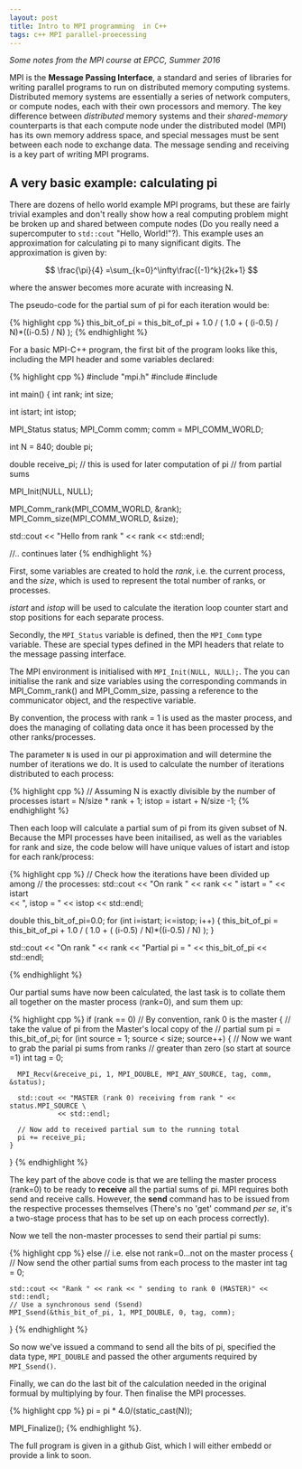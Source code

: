 ```yaml
---
layout: post
title: Intro to MPI programming  in C++
tags: c++ MPI parallel-proecessing
---
```


*Some notes from the MPI course at EPCC, Summer 2016*

MPI is the **Message Passing Interface**, a standard and series of libraries for writing parallel programs to run on distributed memory computing systems. Distributed memory systems are essentially a series of network computers, or compute nodes, each with their own processors and memory. The key difference between *distributed* memory systems and their *shared-memory* counterparts is that each compute node under the distributed model (MPI) has its own memory address space, and special messages must be sent between each node to exchange data. The message sending and receiving is a key part of writing MPI programs.

## A very basic example: calculating pi

There are dozens of hello world example MPI programs, but these are fairly trivial examples and don't really show how a real computing problem might be broken up and shared between compute nodes (Do you really need a supercomputer to `std::cout` "Hello, World!"?). This example uses an approximation for calculating pi to many significant digits. The approximation is given by:

$$
\frac{\pi}{4} =\sum_{k=0}^\infty\frac{(-1)^k}{2k+1}
$$

where the answer becomes more acurate with increasing N.

The pseudo-code for the partial sum of pi for each iteration would be:

{% highlight cpp %}
this_bit_of_pi = this_bit_of_pi + 1.0 / ( 1.0 + ( (i-0.5) / N)*((i-0.5) / N) );
{% endhighlight %}

For a basic MPI-C++ program, the first bit of the program looks like this, including the MPI header and some variables declared:

{% highlight cpp %}
#include "mpi.h"
#include <iostream>
#include <cmath>

int main()
{
  int rank;
  int size;

  int istart;
  int istop;


  MPI_Status status;
  MPI_Comm comm;
  comm = MPI_COMM_WORLD;

  int N = 840;
  double pi;

  double receive_pi;
  // this is used for later computation of pi
  // from partial sums

  MPI_Init(NULL, NULL);

  MPI_Comm_rank(MPI_COMM_WORLD, &rank);
  MPI_Comm_size(MPI_COMM_WORLD, &size);

  std::cout << "Hello from rank " << rank << std::endl;

  //.. continues later
{% endhighlight %}

First, some variables are created to hold the *rank*, i.e. the current process, and the *size*, which is used to represent the total number of ranks, or processes.

*istart* and *istop* will be used to calculate the iteration loop counter start and stop positions for each separate process.

Secondly, the `MPI_Status` variable is defined, then the `MPI_Comm` type variable. These are special types defined in the MPI headers that relate to the message passing interface.

The MPI environment is initialised with `MPI_Init(NULL, NULL);`. The you can initialise the rank and size variables using the corresponding commands in MPI_Comm_rank() and MPI_Comm_size, passing a reference to the communicator object, and the respective variable.

By convention, the process with rank = 1 is used as the master process, and does the managing of collating data once it has been processed by the other ranks/processes.

The parameter `N` is used in our pi approximation and will determine the number of iterations we do. It is used to calculate the number of iterations distributed to each process:

{% highlight cpp %}
  // Assuming N is exactly divisible by the number of processes
  istart = N/size * rank + 1;
  istop = istart + N/size -1;
{% endhighlight %}

Then each loop will calculate a partial sum of pi from its given subset of N.
Because the MPI processes have been initailised, as well as the variables for rank and size, the code below will have unique values of istart and istop for each rank/process:

{% highlight cpp %}
  // Check how the iterations have been divided up among 
  // the processes:
  std::cout << "On rank " << rank << " istart = " << istart \
            << ", istop = " << istop << std::endl;

  double this_bit_of_pi=0.0;
  for (int i=istart; i<=istop; i++)
  {
    this_bit_of_pi = this_bit_of_pi + 1.0 / ( 1.0 + ( (i-0.5) / N)*((i-0.5) / N) );
  }

  std::cout << "On rank " << rank << "Partial pi = " << this_bit_of_pi << std::endl;

{% endhighlight %}

Our partial sums have now been calculated, the last task is to collate them all together on the master process (rank=0), and sum them up:

{% highlight cpp %}
  if (rank == 0) // By convention, rank 0 is the master
  {
    // take the value of pi from the Master's local copy of the 
    // partial sum
    pi = this_bit_of_pi;
    for (int source = 1; source < size; source++)
    {
      // Now we want to grab the parial pi sums from ranks
      // greater than zero (so start at source =1)
      int tag = 0;

      MPI_Recv(&receive_pi, 1, MPI_DOUBLE, MPI_ANY_SOURCE, tag, comm, &status);

      std::cout << "MASTER (rank 0) receiving from rank " << status.MPI_SOURCE \
                << std::endl;

      // Now add to received partial sum to the running total
      pi += receive_pi;
    }
  }
{% endhighlight %}

The key part of the above code is that we are telling the master process (rank=0) to be ready to **receive** all the partial sums of pi. MPI requires both send and receive calls. However, the **send** command has to be issued from the respective processes themselves (There's no 'get' command *per se*, it's a two-stage process that has to be set up on each process correctly).

Now we tell the non-master processes to send their partial pi sums:

{% highlight cpp %}
  else // i.e. else not rank=0...not on the master process
  {
    // Now send the other partial sums from each process to the master
    int tag = 0;

    std::cout << "Rank " << rank << " sending to rank 0 (MASTER)" << std::endl;
    // Use a synchronous send (Ssend)
    MPI_Ssend(&this_bit_of_pi, 1, MPI_DOUBLE, 0, tag, comm);
  }
{% endhighlight %}

So now we've issued a command to send all the bits of pi, specified the data type, `MPI_DOUBLE` and passed the other arguments required by `MPI_Ssend()`.

Finally, we can do the last bit of the calculation needed in the original formual by multiplying by four. Then finalise the MPI processes.

{% highlight cpp %}
  pi = pi * 4.0/(static_cast<double>(N));

  MPI_Finalize();
{% endhighlight %}.

The full program is given in a github Gist, which I will either embedd or provide a link to soon. 
